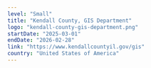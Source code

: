```yaml
---
level: "Small"
title: "Kendall County, GIS Department"
logo: "kendall-county-gis-department.png"
startDate: "2025-03-01"
endDate: "2026-02-28"
link: "https://www.kendallcountyil.gov/gis"
country: "United States of America"
---
```

